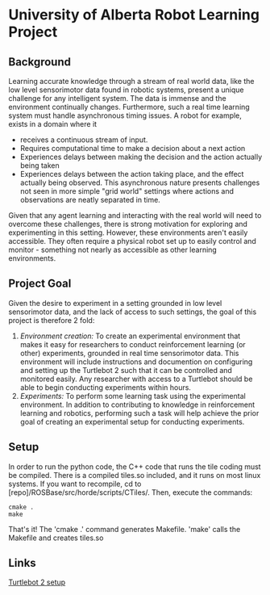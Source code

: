 # University of Alberta Robot Learning Project

## Background
Learning accurate knowledge through a stream of real world data, like the low level sensorimotor data found in robotic systems, present a unique challenge for any intelligent system. The data is immense and the environment continually changes. Furthermore, such a real time learning system must handle asynchronous timing issues. A robot for example, exists in a domain where it 
- receives a continuous stream of input.
- Requires computational time to make a decision about a next action
- Experiences delays between making the decision and the action actually being taken
- Experiences delays between the action taking place, and the effect actually being observed. 
This asynchronous nature presents challenges not seen in more simple "grid world" settings where actions and observations are neatly separated in time. 

Given that any agent learning and interacting with the real world will need to overcome these challenges, there is strong motivation for exploring and experimenting in this setting. However, these environments aren't easily accessible. They often require a physical robot set up to easily control and monitor - something not nearly as accessible as other learning environments.

## Project Goal
Given the desire to experiment in a setting grounded in low level sensorimotor data, and the lack of access to such settings, the goal of this project is therefore 2 fold:
1. *Environment creation:*
To create an experimental environment that makes it easy for researchers to conduct reinforcement learning (or other) experiments, grounded in real time sensorimotor data. This environment will include instructions and documention on configuring and setting up the Turtlebot 2 such that it can be controlled and monitored easily. Any researcher with access to a Turtlebot should be able to begin conducting experiments within hours. 
2. *Experiments:*
To perform some learning task using the experimental environment. In addition to contributing to knowledge in reinforcement learning and robotics, performing such a task will help achieve the prior goal of creating an experimental setup for conducting experiments. 

## Setup
In order to run the python code, the C++ code that runs the tile coding must be compiled. There is a compiled tiles.so included, and it runs on most linux systems. If you want to recompile, cd to [repo]/ROSBase/src/horde/scripts/CTiles/. Then, execute the commands:

```
cmake .
make
```

That's it! The 'cmake .' command generates Makefile. 'make' calls the Makefile and creates tiles.so

## Links
[Turtlebot 2 setup](Documentation/TurtlebotSetup.md)
